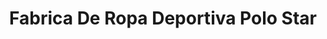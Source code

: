 ---
title: "Fabrica De Ropa Deportiva Polo Star"
url: /quito/fabrica-de-ropa-deportiva-polo-star/
shop: ropa
---